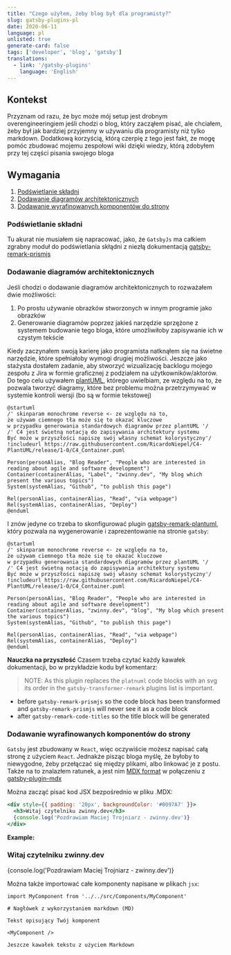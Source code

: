 ```yaml
---
title: "Czego użyłem, żeby blog był dla programisty?"
slug: gatsby-plugins-pl
date: 2020-06-11
language: pl
unlisted: true
generate-card: false
tags: ['developer', 'blog', 'gatsby']
translations:
  - link: '/gatsby-plugins'
    language: 'English'
---
```


## Kontekst

Przyznam od razu, że byc może mój setup jest drobnym overengineeringiem jeśli chodzi o blog, który zacząłem pisać, ale chciałem, żeby był jak bardziej przyjemny w używaniu dla programisty niż tylko markdown. Dodatkową korzyścią, którą czerpię z tego jest fakt, że mogę pomóc zbudować mojemu zespołowi wiki dzięki wiedzy, którą zdobyłem przy tej części pisania swojego bloga

## Wymagania

1. [Podświetlanie składni](#podświetlanie-składni)
2. [Dodawanie diagramów architektonicznych](#dodawanie-diagramów-architektonicznych)
3. [Dodawanie wyrafinowanych komponentów do strony](#dodawanie-wyrafinowanych-komponentów-do-strony)

### Podświetlanie składni

Tu akurat nie musiałem się napracować, jako, że `GatsbyJs` ma całkiem zgrabny moduł do podświetlania skłądni z niezłą dokumentacją [gatsby-remark-prismjs](https://www.gatsbyjs.org/packages/gatsby-remark-prismjs/)

### Dodawanie diagramów architektonicznych

Jeśli chodzi o dodawanie diagramów architektonicznych to rozważałem dwie możliwości:
1. Po prostu używanie obrazków stworzonych w innym programie jako obrazków
2. Generowanie diagramów poprzez jakieś narzędzie sprzężone z systemem budowanie tego bloga, które umożliwiłoby zapisywanie ich w czystym tekście

Kiedy zaczynałem swoją karierę jako programista natknąłem się na świetne narzędzie, które spełniałoby wymogi drugiej możliwości. Jeszcze jako stażysta dostałem zadanie, aby stworzyć wizualizację backlogu mojego zespołu z Jira w formie graficznej z podziałem na użytkowników/aktorów. Do tego celu używałem [plantUML](https://plantuml.com/), którego uwielbiam, ze względu na to, że pozwala tworzyć diagramy, które bez problemu można przetrzymywać w systemie kontroli wersji (bo są w formie tekstowej)

```
@startuml
/' skinparam monochrome reverse <- ze względu na to,
że używam ciemnego tła może się to okazać kluczowe
w przypadku generowania standardowych diagramów przez plantUML '/
/' C4 jest świetną notacją do zapisywania architektury systemu
Być może w przyszłości napiszę swój własny schemat kolorystyczny'/
!includeurl https://raw.githubusercontent.com/RicardoNiepel/C4-PlantUML/release/1-0/C4_Container.puml

Person(personAlias, "Blog Reader", "People who are interested in reading about agile and software development")
Container(containerAlias, "Label", "zwinny.dev", "My blog which present the various topics")
System(systemAlias, "Github", "to publish this page")

Rel(personAlias, containerAlias, "Read", "via webpage")
Rel(systemAlias, containerAlias, "Deploy")
@enduml
```

I znów jedyne co trzeba to skonfigurować plugin [gatsby-remark-plantuml](https://github.com/baerrach/gatsby-remark-plantuml), który pozwala na wygenerowanie i zaprezentowanie na stronie `gatsby`:

```plantuml
@startuml
/' skinparam monochrome reverse <- ze względu na to,
że używam ciemnego tła może się to okazać kluczowe
w przypadku generowania standardowych diagramów przez plantUML '/
/' C4 jest świetną notacją do zapisywania architektury systemu
Być może w przyszłości napiszę swój własny schemat kolorystyczny'/
!includeurl https://raw.githubusercontent.com/RicardoNiepel/C4-PlantUML/release/1-0/C4_Container.puml

Person(personAlias, "Blog Reader", "People who are interested in reading about agile and software development")
Container(containerAlias, "zwinny.dev", "blog", "My blog which present the various topics")
System(systemAlias, "Github", "to publish this page")

Rel(personAlias, containerAlias, "Read", "via webpage")
Rel(systemAlias, containerAlias, "Deploy")
@enduml
```

**Nauczka na przyszłość**
Czasem trzeba czytać każdy kawałek dokumentacji, bo w przykładzie kodu był komentarz:
> NOTE: As this plugin replaces the `platnuml` code blocks with an svg
its order in the `gatsby-transformer-remark` plugins list is important.
* before `gatsby-remark-prismjs` so the code block has been transformed
  and `gatsby-remark-prismjs` will never see it as a code block
* after `gatsby-remark-code-titles` so the title block will be generated

### Dodawanie wyrafinowanych komponentów do strony

`Gatsby` jest zbudowany w `React`, więc oczywiście możesz napisać całą stronę z użyciem `React`. Jednakże pisząc bloga myślę, że byłoby to niewygodne, żeby przełączać się między plikami, albo linkować je z postu. Także na to znalazłem ratunek, a jest nim [MDX format](https://mdxjs.com) w połączeniu z [gatsby-plugin-mdx](https://www.gatsbyjs.org/packages/gatsby-plugin-mdx/)

Można zacząć pisać kod JSX bezpośrednio w pliku .MDX:

```jsx
<div style={{ padding: '20px', backgroundColor: '#0097A7' }}>
  <h3>Witaj czytelniku zwinny.dev</h3>
  {console.log('Pozdrawiam Maciej Trojniarz - zwinny.dev')}
</div>
```

**Example:**

<div style={{ padding: '20px', backgroundColor: '#0097A7' }}>
  <h3>Witaj czytelniku zwinny.dev</h3>
  {console.log('Pozdrawiam Maciej Trojniarz - zwinny.dev')}
</div>

Można także importować całe komponenty napisane w plikach `jsx`:

```jsx{5}
import MyComponent from '../../src/Components/MyComponent'

# Nagłówek z wykorzystaniem markdown (MD)

Tekst opisujący Twój komponent

<MyComponent />

Jeszcze kawałek tekstu z użyciem Markdown
```

